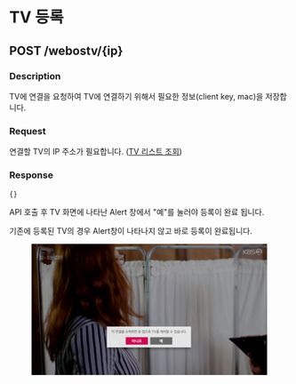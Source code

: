 # TV 등록

## POST /webostv/{ip}

### Description

TV에 연결을 요청하여 TV에 연결하기 위해서 필요한 정보(client key, mac)을 저장합니다.

### Request

연결할 TV의 IP 주소가 필요합니다. ([TV 리스트 조회](tv.md))

### Response

```
{}
```

API 호출 후 TV 화면에 나타난 Alert 창에서 "예"를 눌러야 등록이 완료 됩니다.

기존에 등록된 TV의 경우 Alert창이 나타나지 않고 바로 등록이 완료됩니다.

<figure><img src="../../../.gitbook/assets/image (5) (2).png" alt=""><figcaption></figcaption></figure>
